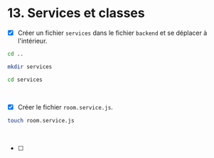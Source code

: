 # 13. Services et classes

- [x] Créer un fichier `services` dans le fichier `backend` et se déplacer à l'intérieur.

```bash
cd ..
```
```bash
mkdir services
```
```bash
cd services
```

<br>

- [x] Créer le fichier `room.service.js`.
```bash
touch room.service.js
```

<br>

- [ ] 
